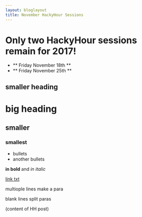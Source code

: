```yaml
---
layout: bloglayout
title: November HackyHour Sessions
---
```


Only two HackyHour sessions remain for 2017!
============================================

- ** Friday November 18th **
- ** Friday November 25th **




smaller heading
---------------

# big heading

## smaller

### smallest

- bullets
- another bullets

**in bold** and *in italic*

[link txt](google.com)

multiople
lines
make a para

blank lines split paras

(content of HH post)
